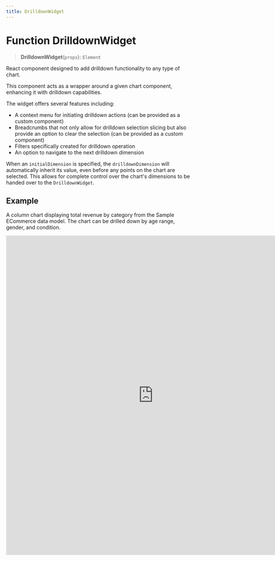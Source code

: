 ```yaml
---
title: DrilldownWidget
---
```


# Function DrilldownWidget

> **DrilldownWidget**(`props`): `Element`

React component designed to add drilldown functionality to any type of chart.

This component acts as a wrapper around a given chart component, enhancing it with drilldown capabilities.

The widget offers several features including:
- A context menu for initiating drilldown actions (can be provided as a custom component)
- Breadcrumbs that not only allow for drilldown selection slicing but also
provide an option to clear the selection (can be provided as a custom component)
- Filters specifically created for drilldown operation
- An option to navigate to the next drilldown dimension

When an `initialDimension` is specified, the `drilldownDimension` will automatically inherit its
value, even before any points on the chart are selected.
This allows for complete control over the chart's dimensions to be handed over to the `DrilldownWidget`.

## Example

A column chart displaying total revenue by category from the Sample ECommerce data model. The chart can be drilled down by age range, gender, and condition.

<iframe
 src='https://csdk-playground.sisense.com/?example=use-cases%2Fdrilldown&mode=docs'
 width=800
 height=870
 style='border:none;'
/>

Additional drilldown examples:

- [Detached Breadcrumbs](https://csdk-playground.sisense.com/?example=use-cases%2Fdrilldown-detached-breadcrumbs)

## Parameters

| Parameter | Type | Description |
| :------ | :------ | :------ |
| `props` | [`DrilldownWidgetProps`](../interfaces/interface.DrilldownWidgetProps.md) | DrilldownWidget properties |

## Returns

`Element`

DrilldownWidget wrapper component
